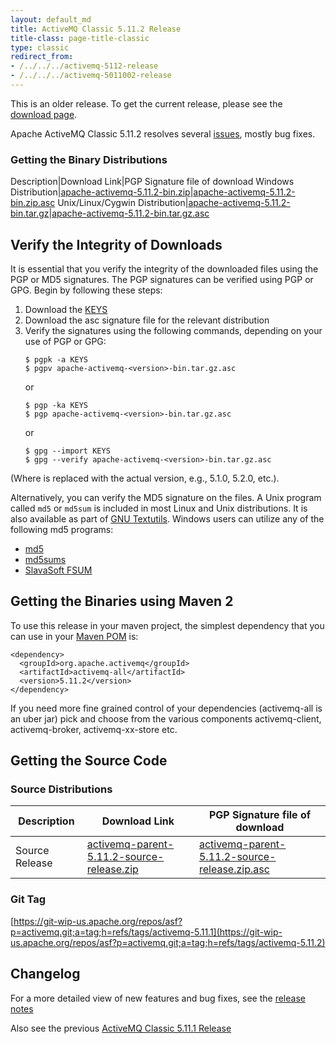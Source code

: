 ```yaml
---
layout: default_md
title: ActiveMQ Classic 5.11.2 Release
title-class: page-title-classic
type: classic
redirect_from:
- /../../../activemq-5112-release
- /../../../activemq-5011002-release
---
```


<div class="alert alert-warning">
  This is an older release. To get the current release, please see the <a href="{{site.baseurl}}/components/classic/download" class="alert-link">download page</a>.
</div>

Apache ActiveMQ Classic 5.11.2 resolves several [issues](https://issues.apache.org/jira/secure/ReleaseNote.jspa?projectId=12311210&version=12329669), mostly bug fixes.

### Getting the Binary Distributions

Description|Download Link|PGP Signature file of download
Windows Distribution|[apache-activemq-5.11.2-bin.zip](https://archive.apache.org/dist/activemq/5.11.2/apache-activemq-5.11.2-bin.zip)|[apache-activemq-5.11.2-bin.zip.asc](https://archive.apache.org/dist/activemq/5.11.2/apache-activemq-5.11.2-bin.zip.asc)
Unix/Linux/Cygwin Distribution|[apache-activemq-5.11.2-bin.tar.gz](https://archive.apache.org/dist/activemq/5.11.2/apache-activemq-5.11.2-bin.tar.gz)|[apache-activemq-5.11.2-bin.tar.gz.asc](https://archive.apache.org/dist/activemq/5.11.2/apache-activemq-5.11.2-bin.tar.gz.asc)

Verify the Integrity of Downloads
---------------------------------

It is essential that you verify the integrity of the downloaded files using the PGP or MD5 signatures. The PGP signatures can be verified using PGP or GPG. Begin by following these steps:

1.  Download the [KEYS](http://www.apache.org/dist/activemq/KEYS)
2.  Download the asc signature file for the relevant distribution
3.  Verify the signatures using the following commands, depending on your use of PGP or GPG:
    ```
    $ pgpk -a KEYS
    $ pgpv apache-activemq-<version>-bin.tar.gz.asc
    ```
    or
    ```
    $ pgp -ka KEYS
    $ pgp apache-activemq-<version>-bin.tar.gz.asc
    ```
    or
    ```
    $ gpg --import KEYS
    $ gpg --verify apache-activemq-<version>-bin.tar.gz.asc
    ```

(Where <version> is replaced with the actual version, e.g., 5.1.0, 5.2.0, etc.).

Alternatively, you can verify the MD5 signature on the files. A Unix program called `md5` or `md5sum` is included in most Linux and Unix distributions. It is also available as part of [GNU Textutils](http://www.gnu.org/software/textutils/textutils.html). Windows users can utilize any of the following md5 programs:

*   [md5](http://www.fourmilab.ch/md5/)
*   [md5sums](http://www.pc-tools.net/win32/md5sums/)
*   [SlavaSoft FSUM](http://www.slavasoft.com/fsum/)

Getting the Binaries using Maven 2
----------------------------------

To use this release in your maven project, the simplest dependency that you can use in your [Maven POM](http://maven.apache.org/guides/introduction/introduction-to-the-pom.html) is:
```
<dependency>
  <groupId>org.apache.activemq</groupId>
  <artifactId>activemq-all</artifactId>
  <version>5.11.2</version>
</dependency>
```
If you need more fine grained control of your dependencies (activemq-all is an uber jar) pick and choose from the various components activemq-client, activemq-broker, activemq-xx-store etc.

Getting the Source Code
-----------------------

### Source Distributions

Description|Download Link|PGP Signature file of download
---|---|---
Source Release|[activemq-parent-5.11.2-source-release.zip](http://www.apache.org/dyn/closer.cgi?path=/activemq/5.11.2/activemq-parent-5.11.2-source-release.zip)|[activemq-parent-5.11.2-source-release.zip.asc](https://www.apache.org/dist/activemq/5.11.2/activemq-parent-5.11.2-source-release.zip.asc)

### Git Tag

[https://git-wip-us.apache.org/repos/asf?p=activemq.git;a=tag;h=refs/tags/activemq-5.11.1](https://git-wip-us.apache.org/repos/asf?p=activemq.git;a=tag;h=refs/tags/activemq-5.11.2)

Changelog
---------

For a more detailed view of new features and bug fixes, see the [release notes](https://issues.apache.org/jira/secure/ReleaseNote.jspa?projectId=12311210&version=12329669)

Also see the previous [ActiveMQ Classic 5.11.1 Release](classic-05-11-01)

